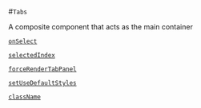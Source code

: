 #`Tabs`

A composite component that acts as the main container

[`onSelect`](/onselect.md)

[`selectedIndex`](/selectedIndex.md)

[`forceRenderTabPanel`](/forceRenderTabPanel.md)

[`setUseDefaultStyles`](/setUseDefaultStyles.md)

[`className`](/className.md)